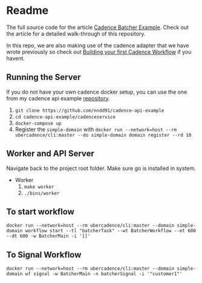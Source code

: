 # Readme
The full source code for the article [Cadence Batcher Example](https://medium.com/stashaway-engineering/). 
Check out the article for a detailed walk-through of this repository. 

In this repo, we are also making use of the cadence adapter that we have wrote previously so check out
[Building your first Cadence Workflow](https://medium.com/stashaway-engineering/building-your-first-cadence-workflow-e61a0b29785) if you havent.

## Running the Server

If you do not have your own cadence docker setup, you can use the one from my cadence 
api example [repository](https://github.com/nndd91/cadence-api-example).

1. `git clone https://github.com/nndd91/cadence-api-example`
2. `cd cadence-api-example/cadenceservice`
3. `docker-compose up`
4. Register the `simple-domain` with `docker run --network=host --rm ubercadence/cli:master --do simple-domain domain register --rd 10`

## Worker and API Server

Navigate back to the project root folder. Make sure go is installed in system.

* Worker
    1. `make worker`
    2. `./bins/worker`

## To start workflow
```
docker run --network=host --rm ubercadence/cli:master --domain simple-domain workflow start --tl "batcherTask" --wt BatcherWorkflow --et 600 --dt 600 -w BatcherMain -i '[]'
```

## To Signal Workflow
```
docker run --network=host --rm ubercadence/cli:master --domain simple-domain wf signal -w BatcherMain -n batcherSignal -i '"customer1"'
```